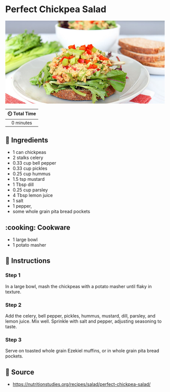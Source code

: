 # Perfect Chickpea Salad

![Perfect Chickpea Salad](../assets/images/perfect-chickpea-salad.jpg)

| :timer_clock: Total Time |
|:-----------------------: |
| 0 minutes |

## :salt: Ingredients

- 1 can chickpeas
- 2 stalks celery
- 0.33 cup bell pepper
- 0.33 cup pickles
- 0.25 cup hummus
- 1.5 tsp mustard
- 1 Tbsp dill
- 0.25 cup parsley
- 4 Tbsp lemon juice
- 1  salt
- 1  pepper,
- some whole grain pita bread pockets

## :cooking: Cookware

- 1 large bowl
- 1 potato masher

## :pencil: Instructions

### Step 1

In a large bowl, mash the chickpeas with a potato masher until flaky in texture.

### Step 2

Add the celery, bell pepper, pickles, hummus, mustard, dill, parsley, and lemon juice. Mix well. Sprinkle with salt and
pepper, adjusting seasoning to taste.

### Step 3

Serve on toasted whole grain Ezekiel muffins, or in whole grain pita bread pockets.

## :link: Source

- <https://nutritionstudies.org/recipes/salad/perfect-chickpea-salad/>
